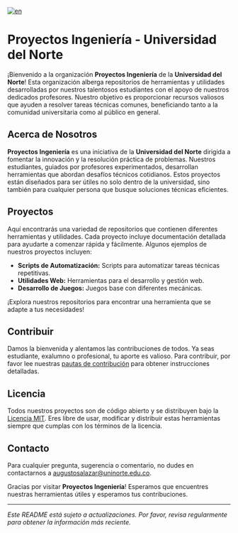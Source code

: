 [![en](https://img.shields.io/badge/lang-en-red.svg)](https://github.com/proyectosingenieriauninorte/.github/blob/main/profile/README.md)

# Proyectos Ingeniería - Universidad del Norte

¡Bienvenido a la organización **Proyectos Ingeniería** de la **Universidad del Norte**! Esta organización alberga repositorios de herramientas y utilidades desarrolladas por nuestros talentosos estudiantes con el apoyo de nuestros dedicados profesores. Nuestro objetivo es proporcionar recursos valiosos que ayuden a resolver tareas técnicas comunes, beneficiando tanto a la comunidad universitaria como al público en general.

## Acerca de Nosotros

**Proyectos Ingeniería** es una iniciativa de la **Universidad del Norte** dirigida a fomentar la innovación y la resolución práctica de problemas. Nuestros estudiantes, guiados por profesores experimentados, desarrollan herramientas que abordan desafíos técnicos cotidianos. Estos proyectos están diseñados para ser útiles no solo dentro de la universidad, sino también para cualquier persona que busque soluciones técnicas eficientes.

## Proyectos

Aquí encontrarás una variedad de repositorios que contienen diferentes herramientas y utilidades. Cada proyecto incluye documentación detallada para ayudarte a comenzar rápida y fácilmente. Algunos ejemplos de nuestros proyectos incluyen:

- **Scripts de Automatización:** Scripts para automatizar tareas técnicas repetitivas.
- **Utilidades Web:** Herramientas para el desarrollo y gestión web.
- **Desarrollo de Juegos:** Juegos base con diferentes mecánicas.

¡Explora nuestros repositorios para encontrar una herramienta que se adapte a tus necesidades!

## Contribuir

Damos la bienvenida y alentamos las contribuciones de todos. Ya seas estudiante, exalumno o profesional, tu aporte es valioso. Para contribuir, por favor lee nuestras [pautas de contribución](https://github.com/proyectosingenieriauninorte/.github/blob/main/CONTRIBUTING.md) para obtener instrucciones detalladas.

## Licencia

Todos nuestros proyectos son de código abierto y se distribuyen bajo la [Licencia MIT](LICENSE). Eres libre de usar, modificar y distribuir estas herramientas siempre que cumplas con los términos de la licencia.

## Contacto

Para cualquier pregunta, sugerencia o comentario, no dudes en contactarnos a [augustosalazar@uninorte.edu.co](mailto:augustosalazar@uninorte.edu.co).

Gracias por visitar **Proyectos Ingeniería**! Esperamos que encuentres nuestras herramientas útiles y esperamos tus contribuciones.

---

*Este README está sujeto a actualizaciones. Por favor, revisa regularmente para obtener la información más reciente.*
